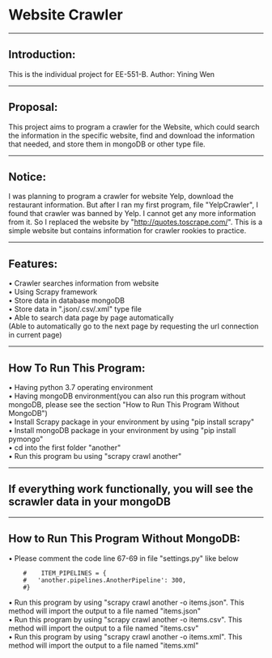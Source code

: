 Website Crawler  
=  
    
----      
Introduction:
-
This is the individual project for EE-551-B.        Author: Yining Wen

----
Proposal:
-
This project aims to program a crawler for the Website, which could search the information in the specific website, find and download the information that needed, and store them in mongoDB or other type file.

----
Notice:
-
I was planning to program a crawler for website Yelp, download the restaurant information. But after I ran my first program, file "YelpCrawler", I found that crawler was banned by Yelp. I cannot get any more information from it. So I replaced the website by "http://quotes.toscrape.com/". This is a simple website but contains information for crawler rookies to practice.

----
Features:
-
•   Crawler searches information from website  
•   Using Scrapy framework  
•   Store data in database mongoDB  
•   Store data in ".json/.csv/.xml" type file  
•   Able to search data page by page automatically  
   (Able to automatically go to the next page by requesting the url connection in current page) 

-----
How To Run This Program:
-
•   Having python 3.7 operating environment  
•   Having mongoDB environment(you can also run this program without mongoDB, please see the section "How to Run This   Program Without MongoDB")  
•   Install Scrapy package in your environment by using "pip install scrapy"  
•   Install mongoDB package in your environment by using "pip install pymongo"  
•   cd into the first folder "another"  
•   Run this program bu using "scrapy crawl another"   

----
  If everything work functionally, you will see the scrawler data in your mongoDB
-    

----
How to Run This Program Without MongoDB:  
-  
•   Please comment the code line 67-69 in file "settings.py" like below

        #    ITEM_PIPELINES = {
        #   'another.pipelines.AnotherPipeline': 300,
        #}  
•   Run this program by using "scrapy crawl another -o items.json". This method will import the output to a file named            "items.json"  
•   Run this program by using "scrapy crawl another -o items.csv". This method will import the output to a file named            "items.csv"  
•    Run this program by using "scrapy crawl another -o items.xml". This method will import the output to a file named            "items.xml"
